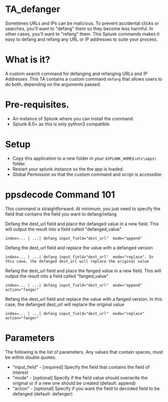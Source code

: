 # TA_defanger


Sometimes URLs and IPs can be malicious. To prevent accidental clicks or searches, you'll want to "defang" them so they become less harmful. In other cases, you'll want to "refang" them. This Splunk commands makes it easy to defang and refang any URL or IP addresses to suite your process.

# What is it?

A custom search command for defanging and refanging URLs and IP Addresses .This TA contains a custom command `defang` that allows users to do both, depending on the arguments passed.

# Pre-requisites.

* An instance of Splunk where you can install the command.
* Splunk 8.0+ as this is only python3 compatible 

# Setup

* Copy this application to a new folder in your `$SPLUNK_HOME$\etc\apps\` folder.
* Restart your splunk instance so the the app is loaded.
* Global Permission so that the custom command and script is accessible

# ppsdecode Command 101

This command is straightforward. At minimum, you just need to specify the field that contains the field you want to defang/refang


Defang the dest_url field and place the defanged value in a new field. This will output the result into a field called "defanged_value"
```
index=... | ...| defang input_field="dest_url"  mode="append"
```

Defang the dest_url field and replace the value with a defanged version
```
index=... | ...| defang input_field="dest_url"  mode="replace". In this case, the defanged dest_url will replace the original value 
```

Refang the dest_url field and place the fanged value in a new field. This will output the result into a field called "fanged_value"
```
index=... | ...| defang input_field="dest_url"  mode="append" action="fanger"
```

Refang the dest_url field and replace the value with a fanged version. In this case, the defanged dest_url will replace the original value
```
index=... | ...| defang input_field="dest_url"  mode="replace" action="fanger"  
```




# Parameters

The following is the list of parameters. Any values that contain spaces, must be within double quotes.

*  "input_field"  - [required]  Specify the field that contains the field of interest
*  "mode"       -   [optional]  Specify if the field value should overwrite the original or if a new one should be created  (default: append)
*  "action"     -   [optional]  Specify if you want the field to decoded field to be defanged (default: defanger)
